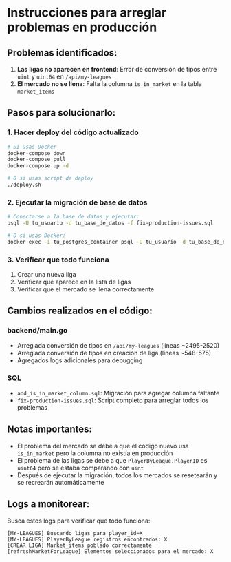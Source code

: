 # Instrucciones para arreglar problemas en producción

## Problemas identificados:

1. **Las ligas no aparecen en frontend**: Error de conversión de tipos entre `uint` y `uint64` en `/api/my-leagues`
2. **El mercado no se llena**: Falta la columna `is_in_market` en la tabla `market_items`

## Pasos para solucionarlo:

### 1. Hacer deploy del código actualizado
```bash
# Si usas Docker
docker-compose down
docker-compose pull
docker-compose up -d

# O si usas script de deploy
./deploy.sh
```

### 2. Ejecutar la migración de base de datos
```bash
# Conectarse a la base de datos y ejecutar:
psql -U tu_usuario -d tu_base_de_datos -f fix-production-issues.sql

# O si usas Docker:
docker exec -i tu_postgres_container psql -U tu_usuario -d tu_base_de_datos < fix-production-issues.sql
```

### 3. Verificar que todo funciona
1. Crear una nueva liga
2. Verificar que aparece en la lista de ligas
3. Verificar que el mercado se llena correctamente

## Cambios realizados en el código:

### backend/main.go
- Arreglada conversión de tipos en `/api/my-leagues` (líneas ~2495-2520)
- Arreglada conversión de tipos en creación de liga (líneas ~548-575)
- Agregados logs adicionales para debugging

### SQL
- `add_is_in_market_column.sql`: Migración para agregar columna faltante
- `fix-production-issues.sql`: Script completo para arreglar todos los problemas

## Notas importantes:
- El problema del mercado se debe a que el código nuevo usa `is_in_market` pero la columna no existía en producción
- El problema de las ligas se debe a que `PlayerByLeague.PlayerID` es `uint64` pero se estaba comparando con `uint`
- Después de ejecutar la migración, todos los mercados se resetearán y se recrearán automáticamente

## Logs a monitorear:
Busca estos logs para verificar que todo funciona:
```
[MY-LEAGUES] Buscando ligas para player_id=X
[MY-LEAGUES] PlayerByLeague registros encontrados: X
[CREAR LIGA] Market_items poblado correctamente
[refreshMarketForLeague] Elementos seleccionados para el mercado: X
``` 
